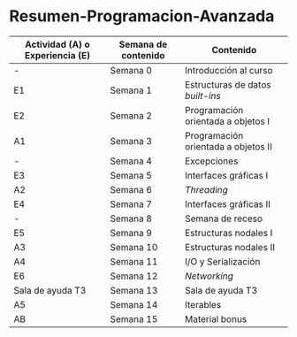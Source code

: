 # Resumen-Programacion-Avanzada
| Actividad (A) o Experiencia (E) | Semana de contenido | Contenido                           |
|---------------------------------|---------------------|-------------------------------------|
| -                               | Semana 0            | Introducción al curso               |
| E1                              | Semana 1            | Estructuras de datos _built-ins_    |
| E2                              | Semana 2            | Programación orientada a objetos I  |
| A1                              | Semana 3            | Programación orientada a objetos II |
| -                               | Semana 4            | Excepciones                         |
| E3                              | Semana 5            | Interfaces gráficas I               |
| A2                              | Semana 6            | *Threading*                         |
| E4                              | Semana 7            | Interfaces gráficas II              |
| -                               | Semana 8            | Semana de receso                    |
| E5                              | Semana 9            | Estructuras nodales I               |
| A3                              | Semana 10           | Estructuras nodales II              |
| A4                              | Semana 11           | I/O y Serialización                 |
| E6                              | Semana 12           | *Networking*                        |
| Sala de ayuda T3                | Semana 13           | Sala de ayuda T3                    |
| A5                              | Semana 14           | Iterables                           |
| AB                              | Semana 15           | Material bonus                      |

